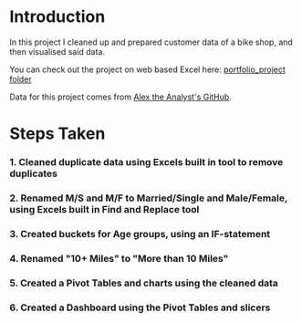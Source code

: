 # Introduction
In this project I cleaned up and prepared customer data of a bike shop, and then visualised said data.

You can check out the project on web based Excel here: [portfolio_project folder](/portfolio_project/)

Data for this project comes from [Alex the Analyst's GitHub](https://github.com/AlexTheAnalyst/Excel-Tutorial/blob/main/Excel%20Project%20Dataset.xlsx).

# Steps Taken

### 1. Cleaned duplicate data using Excels built in tool to remove duplicates

### 2. Renamed M/S and M/F to Married/Single and Male/Female, using Excels built in Find and Replace tool

### 3. Created buckets for Age groups, using an IF-statement

### 4. Renamed "10+ Miles" to "More than 10 Miles"

### 5. Created a Pivot Tables and charts using the cleaned data

### 6. Created a Dashboard using the Pivot Tables and slicers
